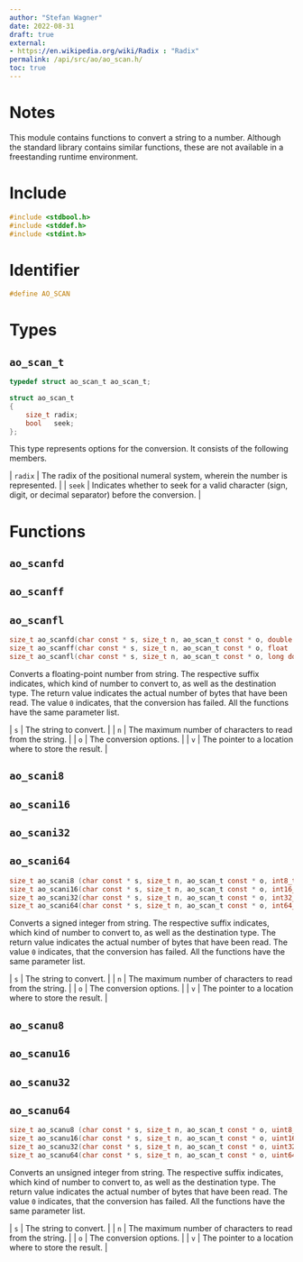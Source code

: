 ```yaml
---
author: "Stefan Wagner"
date: 2022-08-31
draft: true
external:
- https://en.wikipedia.org/wiki/Radix : "Radix"
permalink: /api/src/ao/ao_scan.h/
toc: true
---
```


# Notes

This module contains functions to convert a string to a number. Although the standard library contains similar functions, these are not available in a freestanding runtime environment.

# Include

```c
#include <stdbool.h>
#include <stddef.h>
#include <stdint.h>
```

# Identifier

```c
#define AO_SCAN
```

# Types

## `ao_scan_t`

```c
typedef struct ao_scan_t ao_scan_t;
```

```c
struct ao_scan_t
{
    size_t radix;
    bool   seek;
};
```

This type represents options for the conversion. It consists of the following members.

| `radix` | The radix of the positional numeral system, wherein the number is represented. |
| `seek` | Indicates whether to seek for a valid character (sign, digit, or decimal separator) before the conversion. |

# Functions

## `ao_scanfd`
## `ao_scanff`
## `ao_scanfl`

```c
size_t ao_scanfd(char const * s, size_t n, ao_scan_t const * o, double      * v);
size_t ao_scanff(char const * s, size_t n, ao_scan_t const * o, float       * v);
size_t ao_scanfl(char const * s, size_t n, ao_scan_t const * o, long double * v);
```

Converts a floating-point number from string. The respective suffix indicates, which kind of number to convert to, as well as the destination type. The return value indicates the actual number of bytes that have been read. The value `0` indicates, that the conversion has failed. All the functions have the same parameter list.

| `s` | The string to convert. |
| `n` | The maximum number of characters to read from the string. |
| `o` | The conversion options. |
| `v` | The pointer to a location where to store the result. |

## `ao_scani8`
## `ao_scani16`
## `ao_scani32`
## `ao_scani64`

```c
size_t ao_scani8 (char const * s, size_t n, ao_scan_t const * o, int8_t  * v);
size_t ao_scani16(char const * s, size_t n, ao_scan_t const * o, int16_t * v);
size_t ao_scani32(char const * s, size_t n, ao_scan_t const * o, int32_t * v);
size_t ao_scani64(char const * s, size_t n, ao_scan_t const * o, int64_t * v);
```

Converts a signed integer from string. The respective suffix indicates, which kind of number to convert to, as well as the destination type. The return value indicates the actual number of bytes that have been read. The value `0` indicates, that the conversion has failed. All the functions have the same parameter list.

| `s` | The string to convert. |
| `n` | The maximum number of characters to read from the string. |
| `o` | The conversion options. |
| `v` | The pointer to a location where to store the result. |

## `ao_scanu8`
## `ao_scanu16`
## `ao_scanu32`
## `ao_scanu64`

```c
size_t ao_scanu8 (char const * s, size_t n, ao_scan_t const * o, uint8_t  * v);
size_t ao_scanu16(char const * s, size_t n, ao_scan_t const * o, uint16_t * v);
size_t ao_scanu32(char const * s, size_t n, ao_scan_t const * o, uint32_t * v);
size_t ao_scanu64(char const * s, size_t n, ao_scan_t const * o, uint64_t * v);
```

Converts an unsigned integer from string. The respective suffix indicates, which kind of number to convert to, as well as the destination type. The return value indicates the actual number of bytes that have been read. The value `0` indicates, that the conversion has failed. All the functions have the same parameter list.

| `s` | The string to convert. |
| `n` | The maximum number of characters to read from the string. |
| `o` | The conversion options. |
| `v` | The pointer to a location where to store the result. |
